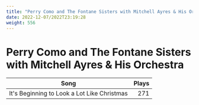 ```yaml
---
title: "Perry Como and The Fontane Sisters with Mitchell Ayres & His Orchestra"
date: 2022-12-07/2022T23:19:28
weight: 556
---
```


# Perry Como and The Fontane Sisters with Mitchell Ayres & His Orchestra

 Song | Plays 
----- | -----:
It's Beginning to Look a Lot Like Christmas | 271
